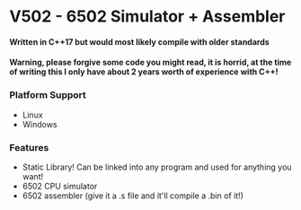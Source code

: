# V502 - 6502 Simulator + Assembler

#### Written in C++17 but would most likely compile with older standards

#### Warning, please forgive some code you might read, it is horrid, at the time of writing this I only have about 2 years worth of experience with C++!

### Platform Support
* Linux
* Windows

### Features
* Static Library! Can be linked into any program and used for anything you want!
* 6502 CPU simulator
* 6502 assembler (give it a .s file and it'll compile a .bin of it!)